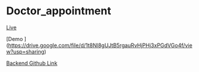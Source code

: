 # Doctor_appointment


[Live ](https://dental-doctor-ujjal.netlify.app/)

[Demo ] (https://drive.google.com/file/d/1t8Nl8gUJtB5rgauRvHjPHj3xPGdVGo4f/view?usp=sharing)

[Backend Github Link](https://github.com/Sangee-R/Doctor_appointment/tree/backend)


